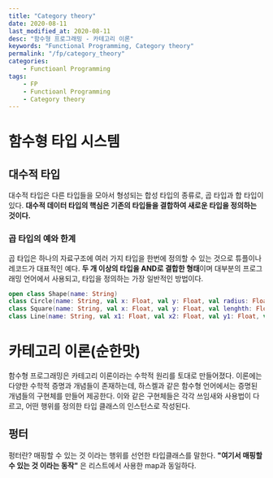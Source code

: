 ```yaml
---
title: "Category theory"
date: 2020-08-11
last_modified_at: 2020-08-11
desc: "함수형 프로그래밍 - 카테고리 이론"
keywords: "Functional Programming, Category theory"
permalink: "/fp/category_theory"
categories: 
    - Functioanl Programming
tags: 
    - FP
    - Functioanl Programming
    - Category theory
---
```


# 함수형 타입 시스템

## 대수적 타입

대수적 타입은 다른 타입들을 모아서 형성되는 합성 타입의 종류로, 곱 타입과 합 타입이 있다. **대수적 데이터 타입의 핵심은 기존의 타입들을 결합하여 새로운 타입을 정의하는 것이다.**

### 곱 타입의 예와 한계

곱 타입은 하나의 자료구조에 여러 가지 타입을 한번에 정의할 수 있는 것으로 튜플이나 레코드가 대표적인 예다. **두 개 이상의 타입을 AND로 결합한 형태**이며 대부분의 프로그래밍 언어에서 사용되고, 타입을 정의하는 가장 일반적인 방법이다.

```kotlin
open class Shape(name: String)
class Circle(name: String, val x: Float, val y: Float, val radius: Float): Shape(name)
class Square(name: String, val x: Float, val y: Float, val lenghth: Float): Shape(name)
class Line(name: String, val x1: Float, val x2: Float, val y1: Float, val y2: Float, val lenghth: Float): Shape(name)
```





# 카테고리 이론(순한맛)

함수형 프로그래밍은 카테고리 이론이라는 수학적 원리를 토대로 만들어졌다. 이론에는 다양한 수학적 증명과 개념들이 존재하는데, 하스켈과 같은 함수형 언어에서는 증명된 개념들의 구현체를 만들어 제공한다. 이와 같은 구현체들은 각각 쓰임새와 사용법이 다르고, 어떤 행위를 정의한 타입 클래스의 인스턴스로 작성된다.

## 펑터

펑터란? 매핑할 수 있는 것 이라는 행위를 선언한 타입클래스를 말한다. __"여기서 매핑할 수 있는 것 이라는 동작"__ 은 리스트에서 사용한 map과 동일하다.

